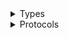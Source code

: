 <details>
<summary>Types</summary>

  - [LexRuntimeV2Client](/aws-sdk-swift/reference/0.x/AWSLexRuntimeV2/LexRuntimeV2Client)
  - [LexRuntimeV2Client.LexRuntimeV2ClientConfiguration](/aws-sdk-swift/reference/0.x/AWSLexRuntimeV2/LexRuntimeV2Client.LexRuntimeV2ClientConfiguration)
  - [LexRuntimeV2ClientLogHandlerFactory](/aws-sdk-swift/reference/0.x/AWSLexRuntimeV2/LexRuntimeV2ClientLogHandlerFactory)
  - [LexRuntimeV2ClientTypes](/aws-sdk-swift/reference/0.x/AWSLexRuntimeV2/LexRuntimeV2ClientTypes)

</details>

<details>
<summary>Protocols</summary>

  - [LexRuntimeV2ClientProtocol](/aws-sdk-swift/reference/0.x/AWSLexRuntimeV2/LexRuntimeV2ClientProtocol)

</details>
